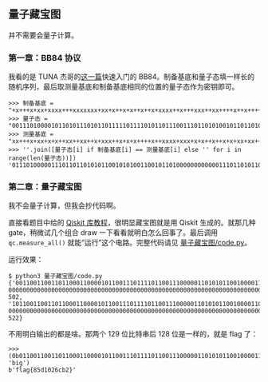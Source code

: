 ## 量子藏宝图

并不需要会量子计算。

### 第一章：BB84 协议

我看的是 TUNA 杰哥的[这一篇](https://jia.je/others/2020/05/01/bb84-explained/)快速入门的 BB84。制备基底和量子态填一样长的随机序列，最后取测量基底和制备基底相同的位置的量子态作为密钥即可。

```
>>> 制备基底 = "+x+++x+xx+xxxx+++xxxxxxx+xx+x++x+x++x++x+xxxx++x+++xxx++xx++++x++x++++x++++x+x++x+++xxx++xx+xxxx++xxxx++x++xx++x++xxxxxx+x+xx++x"
>>> 量子态 = "00111010000101101011101011011111011110101101110011101101010010110110100010101110100101000000001000000111100011000101100110111100"
>>> 测量基底 = "xx+++x+xx+x+x++xx++xx++x+xxx++x+x+x++++x++xxxx+xxx+x+x++x++x+x+xx+xx++++xx+xxx+x++x+x+xx+xx++x++++xxxxx+xxxx++x+x+xx+x+x+xx+++++"
>>> ''.join([量子态[i] if 制备基底[i] == 测量基底[i] else '' for i in range(len(量子态))])
'011101000001110110110101011001010100110010110100000000000011101101011010'
```

### 第二章：量子藏宝图

我不会量子计算，但我会抄代码啊。

直接看题目中给的 [Qiskit 库教程](https://qiskit.org/textbook/ch-states/single-qubit-gates.html)，很明显藏宝图就是用 Qiskit 生成的。就那几种 gate，稍微试几个组合 draw 一下看看就明白怎么回事了。最后调用 `qc.measure_all()` 就能“运行”这个电路。完整代码请见 [量子藏宝图/code.py](量子藏宝图/code.py)。

运行效果：

```
$ python3 量子藏宝图/code.py
{'001100110011011000110000101100111011110110011100000110101011001000011000100110000001100100011011001100011011000100011001001111101 00000000000000000000000000000000000000000000000000000000000000000000000000000000000000000000000000000000000000000000000000000000': 502, '101100110011011000110000101100111011110110011100000110101011001000011000100110000001100100011011001100011011000100011001001111101 00000000000000000000000000000000000000000000000000000000000000000000000000000000000000000000000000000000000000000000000000000000': 522}
```

不用明白输出的都是啥。那两个 129 位比特串后 128 位是一样的，就是 flag 了：

```
>>> (0b01100110011011000110000101100111011110110011100000110101011001000011000100110000001100100011011001100011011000100011001001111101).to_bytes(16, 'big')
b'flag{85d1026cb2}'
```

